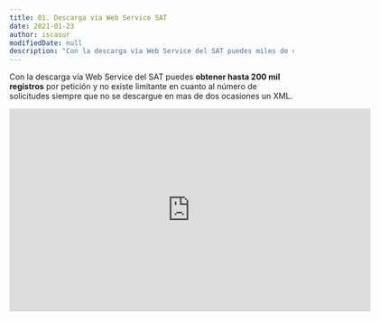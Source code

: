 ```yaml
---
title: 01. Descarga vía Web Service SAT
date: 2021-01-23
author: iscasur
modifiedDate: null
description: "Con la descarga vía Web Service del SAT puedes miles de comprobantes fiscales en pocos clics."
---
```


Con la descarga vía Web Service del SAT puedes **obtener hasta 200 mil registros** por petición y no existe limitante en cuanto al número de solicitudes siempre que no se descargue en mas de dos ocasiones un XML.

<iframe src="https://player.vimeo.com/video/503879639?portrait=0&title=0&byline=0" width="640" height="360" frameborder="0" allow="autoplay; fullscreen; picture-in-picture" allowfullscreen></iframe>
